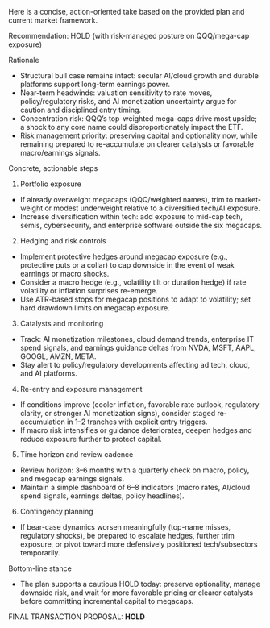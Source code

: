 Here is a concise, action-oriented take based on the provided plan and current market framework.

Recommendation: HOLD (with risk-managed posture on QQQ/mega-cap exposure)

Rationale
- Structural bull case remains intact: secular AI/cloud growth and durable platforms support long-term earnings power.
- Near-term headwinds: valuation sensitivity to rate moves, policy/regulatory risks, and AI monetization uncertainty argue for caution and disciplined entry timing.
- Concentration risk: QQQ’s top-weighted mega-caps drive most upside; a shock to any core name could disproportionately impact the ETF.
- Risk management priority: preserving capital and optionality now, while remaining prepared to re-accumulate on clearer catalysts or favorable macro/earnings signals.

Concrete, actionable steps
1) Portfolio exposure
- If already overweight megacaps (QQQ/weighted names), trim to market-weight or modest underweight relative to a diversified tech/AI exposure.
- Increase diversification within tech: add exposure to mid-cap tech, semis, cybersecurity, and enterprise software outside the six megacaps.

2) Hedging and risk controls
- Implement protective hedges around megacap exposure (e.g., protective puts or a collar) to cap downside in the event of weak earnings or macro shocks.
- Consider a macro hedge (e.g., volatility tilt or duration hedge) if rate volatility or inflation surprises re-emerge.
- Use ATR-based stops for megacap positions to adapt to volatility; set hard drawdown limits on megacap exposure.

3) Catalysts and monitoring
- Track: AI monetization milestones, cloud demand trends, enterprise IT spend signals, and earnings guidance deltas from NVDA, MSFT, AAPL, GOOGL, AMZN, META.
- Stay alert to policy/regulatory developments affecting ad tech, cloud, and AI platforms.

4) Re-entry and exposure management
- If conditions improve (cooler inflation, favorable rate outlook, regulatory clarity, or stronger AI monetization signs), consider staged re-accumulation in 1–2 tranches with explicit entry triggers.
- If macro risk intensifies or guidance deteriorates, deepen hedges and reduce exposure further to protect capital.

5) Time horizon and review cadence
- Review horizon: 3–6 months with a quarterly check on macro, policy, and megacap earnings signals.
- Maintain a simple dashboard of 6–8 indicators (macro rates, AI/cloud spend signals, earnings deltas, policy headlines).

6) Contingency planning
- If bear-case dynamics worsen meaningfully (top-name misses, regulatory shocks), be prepared to escalate hedges, further trim exposure, or pivot toward more defensively positioned tech/subsectors temporarily.

Bottom-line stance
- The plan supports a cautious HOLD today: preserve optionality, manage downside risk, and wait for more favorable pricing or clearer catalysts before committing incremental capital to megacaps.

FINAL TRANSACTION PROPOSAL: **HOLD**